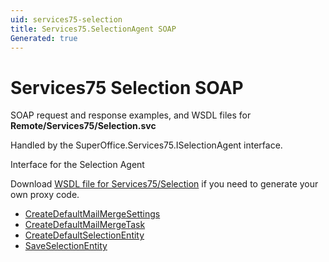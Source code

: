 ```yaml
---
uid: services75-selection
title: Services75.SelectionAgent SOAP
Generated: true
---
```


# Services75 Selection SOAP

SOAP request and response examples, and WSDL files for **Remote/Services75/Selection.svc**

Handled by the <see cref="T:SuperOffice.Services75.ISelectionAgent">SuperOffice.Services75.ISelectionAgent</see> interface.

Interface for the Selection Agent

Download [WSDL file for Services75/Selection](../Services75-Selection.md) if you need to generate your own proxy code.

* [CreateDefaultMailMergeSettings](CreateDefaultMailMergeSettings.md)
* [CreateDefaultMailMergeTask](CreateDefaultMailMergeTask.md)
* [CreateDefaultSelectionEntity](CreateDefaultSelectionEntity.md)
* [SaveSelectionEntity](SaveSelectionEntity.md)
